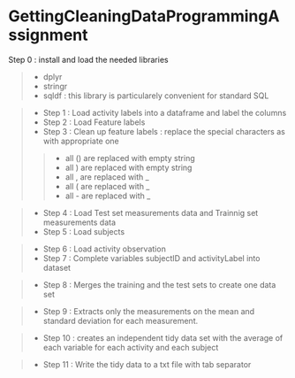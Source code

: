 # GettingCleaningDataProgrammingAssignment

Step 0 : install and load the needed libraries
>- dplyr
>- stringr
>- sqldf : this library is particularely convenient for standard SQL

>- Step 1 : Load activity labels into a dataframe and label the columns
>- Step 2 : Load Feature labels
>- Step 3 : Clean up feature labels : replace the special characters as with appropriate one
>>- all () are replaced with empty string
>>- all ) are replaced with empty string
>>- all , are replaced with _
>>- all ( are replaced with _
>>- all - are replaced with _



>- Step 4 : Load Test set measurements data and Trainnig set measurements data
>- Step 5 : Load subjects

>- Step 6 : Load activity observation
>- Step 7 : Complete variables subjectID and activityLabel into dataset

>- Step 8 : Merges the training and the test sets to create one data set

>- Step 9 :  Extracts only the measurements on the mean and standard deviation for each measurement. 

>- Step 10 : creates an independent tidy data set with the average of each variable for each activity and each subject

>- Step 11 : Write the tidy data to a txt file with tab separator
